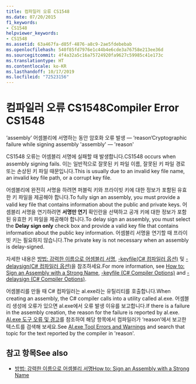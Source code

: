 ```yaml
---
title: 컴파일러 오류 CS1548
ms.date: 07/20/2015
f1_keywords:
- CS1548
helpviewer_keywords:
- CS1548
ms.assetid: 63a467fa-d85f-4876-a8c9-2ae5fdebebab
ms.openlocfilehash: 540f85fd7976e1c44b4e6cde3a76758e213ee36d
ms.sourcegitcommit: 4f4a32a5c16a75724920fa9627c59985c41e173c
ms.translationtype: HT
ms.contentlocale: ko-KR
ms.lasthandoff: 10/17/2019
ms.locfileid: "72523156"
---
```

# <a name="compiler-error-cs1548"></a><span data-ttu-id="b9c80-102">컴파일러 오류 CS1548</span><span class="sxs-lookup"><span data-stu-id="b9c80-102">Compiler Error CS1548</span></span>
<span data-ttu-id="b9c80-103">‘assembly’ 어셈블리에 서명하는 동안 암호화 오류 발생 — ‘reason’</span><span class="sxs-lookup"><span data-stu-id="b9c80-103">Cryptographic failure while signing assembly 'assembly' — 'reason'</span></span>  
  
 <span data-ttu-id="b9c80-104">CS1548 오류는 어셈블리 서명에 실패할 때 발생합니다.</span><span class="sxs-lookup"><span data-stu-id="b9c80-104">CS1548 occurs when assembly signing fails.</span></span> <span data-ttu-id="b9c80-105">이는 일반적으로 잘못된 키 파일 이름, 잘못된 키 파일 경로 또는 손상된 키 파일 때문입니다.</span><span class="sxs-lookup"><span data-stu-id="b9c80-105">This is usually due to an invalid key file name, an invalid key file path, or a corrupt key file.</span></span>  
  
 <span data-ttu-id="b9c80-106">어셈블리에 완전히 서명을 하려면 퍼블릭 키와 프라이빗 키에 대한 정보가 포함된 유효한 키 파일을 제공해야 합니다.</span><span class="sxs-lookup"><span data-stu-id="b9c80-106">To fully sign an assembly, you must provide a valid key file that contains information about the public and private keys.</span></span> <span data-ttu-id="b9c80-107">어셈블리 서명을 연기하려면 **서명만 연기** 확인란을 선택하고 공개 키에 대한 정보가 포함된 유효한 키 파일을 제공해야 합니다.</span><span class="sxs-lookup"><span data-stu-id="b9c80-107">To delay sign an assembly, you must select the **Delay sign only** check box and provide a valid key file that contains information about the public key information.</span></span> <span data-ttu-id="b9c80-108">어셈블리 서명을 연기할 때 프라이빗 키는 필요하지 않습니다.</span><span class="sxs-lookup"><span data-stu-id="b9c80-108">The private key is not necessary when an assembly is delay-signed.</span></span>  
  
 <span data-ttu-id="b9c80-109">자세한 내용은 [방법: 강력한 이름으로 어셈블리 서명](../../../standard/assembly/sign-strong-name.md), [-keyfile(C# 컴파일러 옵션)](../compiler-options/keyfile-compiler-option.md) 및 [-delaysign(C# 컴파일러 옵션)](../compiler-options/delaysign-compiler-option.md)을 참조하세요.</span><span class="sxs-lookup"><span data-stu-id="b9c80-109">For more information, see [How to: Sign an Assembly with a Strong Name](../../../standard/assembly/sign-strong-name.md), [-keyfile (C# Compiler Options)](../compiler-options/keyfile-compiler-option.md) and [-delaysign (C# Compiler Options)](../compiler-options/delaysign-compiler-option.md).</span></span>  
  
 <span data-ttu-id="b9c80-110">어셈블리를 만들 때 C# 컴파일러는 al.exe라는 유틸리티를 호출합니다.</span><span class="sxs-lookup"><span data-stu-id="b9c80-110">When creating an assembly, the C# compiler calls into a utility called al.exe.</span></span> <span data-ttu-id="b9c80-111">어셈블리 생성에 오류가 있으면 al.exe에서 오류 발생 이유를 보고합니다.</span><span class="sxs-lookup"><span data-stu-id="b9c80-111">If there is a failure in the assembly creation, the reason for the failure is reported by al.exe.</span></span> <span data-ttu-id="b9c80-112">[Al.exe 도구 오류 및 경고](../../../framework/tools/al-exe-assembly-linker.md#errors-and-warnings)를 참조하여 해당 항목에서 컴파일러가 ‘reason’에서 보고한 텍스트를 검색해 보세요.</span><span class="sxs-lookup"><span data-stu-id="b9c80-112">See [Al.exe Tool Errors and Warnings](../../../framework/tools/al-exe-assembly-linker.md#errors-and-warnings) and search that topic for the text reported by the compiler in 'reason'.</span></span>  
  
## <a name="see-also"></a><span data-ttu-id="b9c80-113">참고 항목</span><span class="sxs-lookup"><span data-stu-id="b9c80-113">See also</span></span>

- [<span data-ttu-id="b9c80-114">방법: 강력한 이름으로 어셈블리 서명</span><span class="sxs-lookup"><span data-stu-id="b9c80-114">How to: Sign an Assembly with a Strong Name</span></span>](../../../standard/assembly/sign-strong-name.md)
